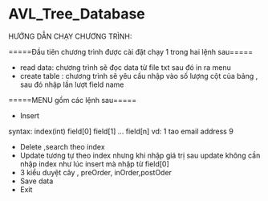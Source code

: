 # AVL_Tree_Database
HƯỚNG DẪN CHẠY CHƯƠNG TRÌNH:

=====Đầu tiên chương trình được cài đặt chạy 1 trong hai lệnh sau=====
 + read data: chương trình sẽ đọc data từ file txt sau đó in ra menu
 + create table : chương trình sẽ yêu cầu nhập vào số lượng cột của bảng , sau đó nhập lần lượt field name

=====MENU gồm các lệnh sau=====
 + Insert

syntax: index(int) field[0] field[1] ... field[n]
vd: 1 tao email address 9
 + Delete ,search theo index
 + Update tương tự theo index nhưng khi nhập giá trị sau update không cần nhập index như lúc insert mà nhập từ field[0]
 + 3 kiểu duyệt cây , preOrder, inOrder,postOder
 + Save data
 + Exit
